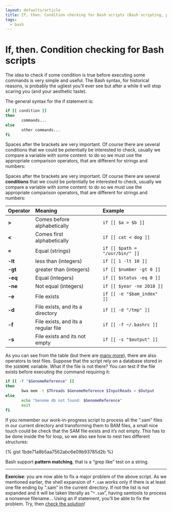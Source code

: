 ```yaml
---
layout: defaults/article
title: If, then. Condition checking for Bash scripts (Bash scripting, part 3)
tags:
  - bash
---
```


# If, then. Condition checking for Bash scripts

The idea to check if some condition is true before executing some commands is
very simple and useful. The Bash syntax, for historical reasons, is probably
the ugliest you’ll ever see but after a while it will stop scaring you
(and your aesthetic taste).

The general syntax for the if statement is:

```bash
if [[ condition ]]
then
       commands...
else
       other commands...
fi
```

Spaces after the brackets are very important.
Of course there are several conditions that we could be potentially be interested to check,
usually we compare a variable with some content: to do so we must use the
appropriate comparison operators, that are different for strings and numbers:

Spaces after the brackets are very important.
Of course there are several **conditions** that we could be potentially be interested to check,
usually we compare a variable with some content: to do so we must use the
appropriate comparison operators, that are different for strings and numbers:

| Operator | Meaning                             |  Example                       |
|:---------|:------------------------------------|:-------------------------------|
| **>**    | Comes before alphabetically         | `if [[ $a > $b ]]`             |
| **<**    | Comes first alphabetically          | `if [[ cat < dog ]]`           |
| **=**    | Equal (strings)                     | `if [[ $path = "/usr/bin/" ]]` |
| **-lt**  | less than (integers)                | `if [[ 1 -lt 10 ]]`            |
| **-gt**  | greater than (integers)             | `if [[ $number -gt 0 ]]`       |
| **-eq**  | Equal (integers)                    | `if [[ $status -eq 0 ]]`       |
| **-ne**  | Not equal (integers)                | `if [[ $year -ne 2018 ]]`      |
| **-e**   | File exists                         | `if [[ -e "$bam_index" ]]`     |
| **-d**   | File exists, and its a directory    | `if [[ -d "/tmp" ]]`           |
| **-f**   | File exists, and its a regular file | `if [[ -f ~/.bashrc ]]`        |
| **-s**   | File exists and its not empty       | `if [[ -s "$output" ]]`        |


As you can see from the table (but there are [many more](https://mywiki.wooledge.org/BashGuide/TestsAndConditionals)),
there are also operators to test files.
Suppose that the script rely on a database stored in the `$GENOME` variable.
What if the file is not there?
You can test if the file exists before executing the command requiring it:

```bash
if [[ -f "$GenomeReference" ]]
then
       bwa mem -t $Threads $GenomeReference $InputReads > $Output
else
       echo "Genome db not found: $GenomeReference"
       exit
fi
```

If you remember our work-in-progress script to process all the “.sam” files in our current directory and transforming them to BAM files, a small nice touch could be check that the SAM file exists and it’s not empty. This has to be done inside the for loop, so we also see how to nest two different structures:

{% gist 1bde71a8b5aa7562abc6e09b93785d2b %}

Bash support **pattern matching**, that is a “grep like” test on a string.

---

**Exercise**: you are now able to fix a major problem of the above script.
As we mentioned earlier, the shell expansion of `*.sam` works only if there
is at least one file ending by “.sam” in the current directory. If not the
list is not expanded and it will be taken literally as “`*.sam`”,
having samtools to process a nonsense filename…
Using an if statement, you’ll be able to fix the problem.
Try, then [check the solution](https://gist.github.com/telatin/40525157f1a169712030316e181947f5)!
